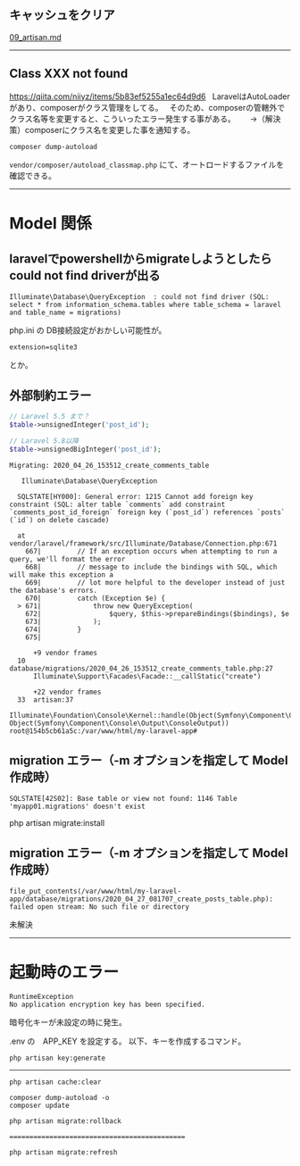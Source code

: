 ## キャッシュをクリア
<a href="09_artisan.md">09_artisan.md</a>

_________________________________________________________________________________________________________
## Class XXX not found
https://qiita.com/niiyz/items/5b83ef5255a1ec64d9d6  
LaravelはAutoLoaderがあり、composerがクラス管理をしてる。  
そのため、composerの管轄外でクラス名等を変更すると、こういったエラー発生する事がある。  
　→（解決策）composerにクラス名を変更した事を通知する。  

```
composer dump-autoload
```


```vendor/composer/autoload_classmap.php``` にて、オートロードするファイルを確認できる。

_________________________________________________________________________________________________________
# Model 関係

## laravelでpowershellからmigrateしようとしたらcould not find driverが出る
```
Illuminate\Database\QueryException  : could not find driver (SQL: select * from information_schema.tables where table_schema = laravel and table_name = migrations)
```

php.ini の DB接続設定がおかしい可能性が。
```
extension=sqlite3
```
とか。


## 外部制約エラー
```php
// Laravel 5.5 まで？
$table->unsignedInteger('post_id');

// Laravel 5.8以降
$table->unsignedBigInteger('post_id');
```

```
Migrating: 2020_04_26_153512_create_comments_table

   Illuminate\Database\QueryException 

  SQLSTATE[HY000]: General error: 1215 Cannot add foreign key constraint (SQL: alter table `comments` add constraint `comments_post_id_foreign` foreign key (`post_id`) references `posts` (`id`) on delete cascade)

  at vendor/laravel/framework/src/Illuminate/Database/Connection.php:671
    667|         // If an exception occurs when attempting to run a query, we'll format the error
    668|         // message to include the bindings with SQL, which will make this exception a
    669|         // lot more helpful to the developer instead of just the database's errors.
    670|         catch (Exception $e) {
  > 671|             throw new QueryException(
    672|                 $query, $this->prepareBindings($bindings), $e
    673|             );
    674|         }
    675| 

      +9 vendor frames 
  10  database/migrations/2020_04_26_153512_create_comments_table.php:27
      Illuminate\Support\Facades\Facade::__callStatic("create")

      +22 vendor frames 
  33  artisan:37
      Illuminate\Foundation\Console\Kernel::handle(Object(Symfony\Component\Console\Input\ArgvInput), Object(Symfony\Component\Console\Output\ConsoleOutput))
root@154b5cb61a5c:/var/www/html/my-laravel-app# 
```


## migration エラー（-m オプションを指定して Model作成時）
```
SQLSTATE[42S02]: Base table or view not found: 1146 Table 'myapp01.migrations' doesn't exist
```
php artisan migrate:install


## migration エラー（-m オプションを指定して Model作成時）
```
file_put_contents(/var/www/html/my-laravel-app/database/migrations/2020_04_27_081707_create_posts_table.php): failed open stream: No such file or directory
```
未解決


_________________________________________________________________________________________________________
# 起動時のエラー
```
RuntimeException
No application encryption key has been specified.
```
暗号化キーが未設定の時に発生。

.env の　APP_KEY を設定する。
以下、キーを作成するコマンド。
```
php artisan key:generate
```

_________________________________________________________________________________________________________



```
php artisan cache:clear

composer dump-autoload -o
composer update

php artisan migrate:rollback

============================================

php artisan migrate:refresh

```

